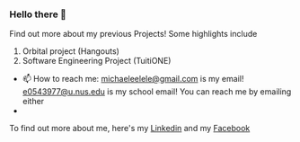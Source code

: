 ### Hello there 👋

Find out more about my previous Projects! Some highlights include

1. Orbital project (Hangouts)
2. Software Engineering Project (TuitiONE)

- 📫 How to reach me: michaeleelele@gmail.com is my email! e0543977@u.nus.edu is my school email! You can reach me by emailing either
- 
To find out more about me, here's my [Linkedin](https://www.linkedin.com/in/michael-lee-sheng-kiat/) and my [Facebook](https://www.facebook.com/profile.php?id=1232703646)
